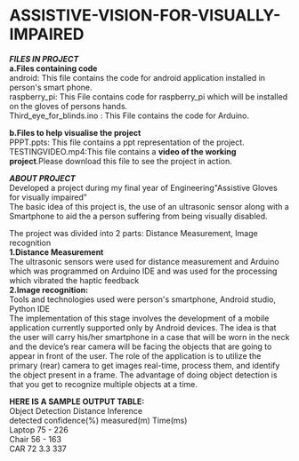 # ASSISTIVE-VISION-FOR-VISUALLY-IMPAIRED

***FILES IN PROJECT***      
**a.Files containing code**   
android: This file contains the code for  android application installed in person's smart phone.      
raspberry_pi: This File contains code for raspberry_pi  which will be installed on the gloves of persons hands.    
Third_eye_for_blinds.ino : This File contains the code for Arduino.    

**b.Files to help visualise the project**    
PPPT.ppts: This file contains a ppt representation of the project.    
TESTINGVIDEO.mp4:This file contains a **video of the working project**.Please download this file to see the project in action.    
  
    
  
***ABOUT PROJECT***    
Developed a project during my final year of Engineering"Assistive Gloves for visually impaired"  
The basic idea of this project is, the use of an ultrasonic sensor along with a Smartphone to aid the a person suffering from being visually disabled.

The project was divided into 2 parts: Distance Measurement, Image recognition    
**1.Distance Measurement**   
The ultrasonic sensors were used for distance measurement and Arduino which was programmed on Arduino IDE and was used for the processing which vibrated the haptic feedback  
**2.Image recognition:**  
Tools and technologies used were person's smartphone, Android studio, Python IDE    
The implementation of this stage involves the development of a mobile application currently supported only by Android devices. The idea is that the user will carry his/her smartphone in a case that will be worn in the neck and the device’s rear camera will be facing the objects that are going to appear in front of the user. The role of the application is to utilize the primary (rear) camera to get images real-time, process them, and identify the object present in a frame. The advantage of doing object detection is that you get to recognize multiple objects at a time.  

**HERE IS A SAMPLE OUTPUT TABLE:**    
Object Detection Distance Inference  
detected confidence(%) measured(m) Time(ms)  
Laptop 75 - 226  
Chair 56 - 163  
CAR 72 3.3 337  
